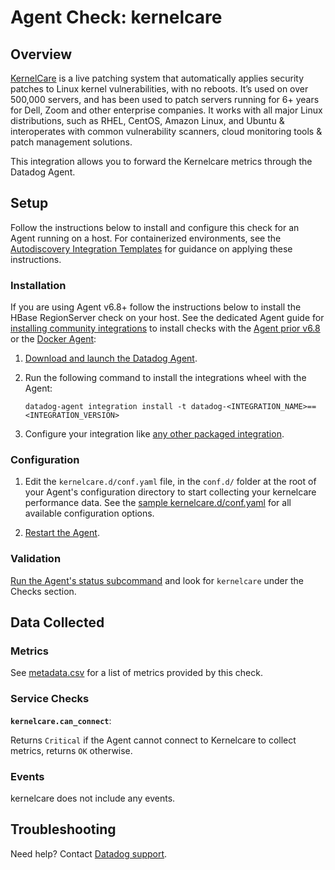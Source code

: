 # Agent Check: kernelcare

## Overview

[KernelCare][1] is a live patching system that automatically applies security patches to Linux kernel vulnerabilities, with no reboots. It’s used on over 500,000 servers, and has been used to patch servers running for 6+ years for Dell, Zoom and other enterprise companies. It works with all major Linux distributions, such as RHEL, CentOS, Amazon Linux, and Ubuntu & interoperates with common vulnerability scanners, cloud monitoring tools & patch management solutions.

This integration allows you to forward the Kernelcare metrics through the Datadog Agent.

## Setup

Follow the instructions below to install and configure this check for an Agent running on a host. For containerized environments, see the [Autodiscovery Integration Templates][2] for guidance on applying these instructions.

### Installation

If you are using Agent v6.8+ follow the instructions below to install the HBase RegionServer check on your host. See the dedicated Agent guide for [installing community integrations][3] to install checks with the [Agent prior v6.8][4] or the [Docker Agent][5]:

1. [Download and launch the Datadog Agent][6].
2. Run the following command to install the integrations wheel with the Agent:

   ```shell
   datadog-agent integration install -t datadog-<INTEGRATION_NAME>==<INTEGRATION_VERSION>
   ```

3. Configure your integration like [any other packaged integration][7].
### Configuration

1. Edit the `kernelcare.d/conf.yaml` file, in the `conf.d/` folder at the root of your Agent's configuration directory to start collecting your kernelcare performance data. See the [sample kernelcare.d/conf.yaml][8] for all available configuration options.

2. [Restart the Agent][9].

### Validation

[Run the Agent's status subcommand][10] and look for `kernelcare` under the Checks section.

## Data Collected

### Metrics

See [metadata.csv][11] for a list of metrics provided by this check.

### Service Checks

**`kernelcare.can_connect`**:

Returns `Critical` if the Agent cannot connect to Kernelcare to collect metrics, returns `OK` otherwise.

### Events

kernelcare does not include any events.

## Troubleshooting

Need help? Contact [Datadog support][12].

[1]: https://www.kernelcare.com
[2]: https://docs.datadoghq.com/agent/kubernetes/integrations/
[3]: https://docs.datadoghq.com/agent/guide/community-integrations-installation-with-docker-agent/
[4]: https://docs.datadoghq.com/agent/guide/community-integrations-installation-with-docker-agent/?tab=agentpriorto68
[5]: https://docs.datadoghq.com/agent/guide/community-integrations-installation-with-docker-agent/?tab=docker
[6]: https://app.datadoghq.com/account/settings#agent
[7]: https://docs.datadoghq.com/getting_started/integrations/
[8]: https://github.com/DataDog/integrations-extras/blob/master/kernelcare/datadog_checks/kernelcare/data/conf.yaml.example
[9]: https://docs.datadoghq.com/agent/guide/agent-commands/#start-stop-and-restart-the-agent
[10]: https://docs.datadoghq.com/agent/guide/agent-commands/#agent-status-and-information
[11]: https://github.com/DataDog/integrations-extras/blob/master/kernelcare/metadata.csv
[12]: https://docs.datadoghq.com/help/
